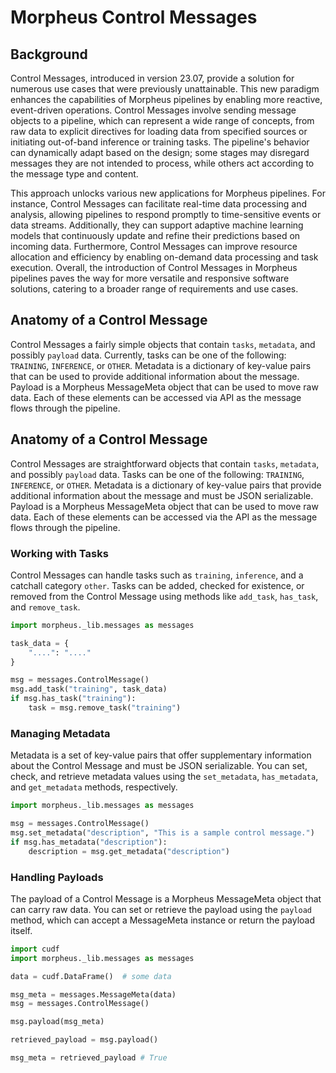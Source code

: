 <!--
SPDX-FileCopyrightText: Copyright (c) 2022-2023, NVIDIA CORPORATION & AFFILIATES. All rights reserved.
SPDX-License-Identifier: Apache-2.0

Licensed under the Apache License, Version 2.0 (the "License");
you may not use this file except in compliance with the License.
You may obtain a copy of the License at

http://www.apache.org/licenses/LICENSE-2.0

Unless required by applicable law or agreed to in writing, software
distributed under the License is distributed on an "AS IS" BASIS,
WITHOUT WARRANTIES OR CONDITIONS OF ANY KIND, either express or implied.
See the License for the specific language governing permissions and
limitations under the Licensesages.cpp
-->

# Morpheus Control Messages

## Background

Control Messages, introduced in version 23.07, provide a solution for numerous use cases that were previously
unattainable. This new paradigm enhances the capabilities of Morpheus pipelines by enabling more reactive, event-driven
operations. Control Messages involve sending message objects to a pipeline, which can represent a wide range of
concepts, from raw data to explicit directives for loading data from specified sources or initiating out-of-band
inference or training tasks. The pipeline's behavior can dynamically adapt based on the design; some stages may
disregard messages they are not intended to process, while others act according to the message type and content.

This approach unlocks various new applications for Morpheus pipelines. For instance, Control Messages can
facilitate real-time data processing and analysis, allowing pipelines to respond promptly to time-sensitive events or
data streams. Additionally, they can support adaptive machine learning models that continuously update and refine their
predictions based on incoming data. Furthermore, Control Messages can improve resource allocation and efficiency by
enabling on-demand data processing and task execution. Overall, the introduction of Control Messages in Morpheus
pipelines paves the way for more versatile and responsive software solutions, catering to a broader range of
requirements and use cases.

## Anatomy of a Control Message

Control Messages a fairly simple objects that contain `tasks`, `metadata`, and possibly `payload` data. Currently,
tasks can be one of the following: `TRAINING`, `INFERENCE`, or `OTHER`. Metadata is a dictionary of key-value pairs
that can be used to provide additional information about the message. Payload is a Morpheus MessageMeta object that can
be used to move raw data. Each of these elements can be accessed via API as the message flows through the pipeline.

## Anatomy of a Control Message

Control Messages are straightforward objects that contain `tasks`, `metadata`, and possibly `payload` data. Tasks can be
one of the following: `TRAINING`, `INFERENCE`, or `OTHER`. Metadata is a dictionary of key-value pairs that provide
additional information about the message and must be JSON serializable. Payload is a Morpheus MessageMeta object that
can be used to move raw data. Each of these elements can be accessed via the API as the message flows through the
pipeline.

### Working with Tasks

Control Messages can handle tasks such as `training`, `inference`, and a catchall category `other`. Tasks can be added,
checked for existence, or removed from the Control Message using methods like `add_task`, `has_task`, and `remove_task`.

```python
import morpheus._lib.messages as messages

task_data = {
    "....": "...."
}

msg = messages.ControlMessage()
msg.add_task("training", task_data)
if msg.has_task("training"):
    task = msg.remove_task("training")
```

### Managing Metadata

Metadata is a set of key-value pairs that offer supplementary information about the Control Message and must be JSON
serializable. You can set, check, and retrieve metadata values using the `set_metadata`, `has_metadata`,
and `get_metadata` methods, respectively.

```python
import morpheus._lib.messages as messages

msg = messages.ControlMessage()
msg.set_metadata("description", "This is a sample control message.")
if msg.has_metadata("description"):
    description = msg.get_metadata("description")
```

### Handling Payloads

The payload of a Control Message is a Morpheus MessageMeta object that can carry raw data. You can set or retrieve the
payload using the `payload` method, which can accept a MessageMeta instance or return the payload
itself.

```python
import cudf
import morpheus._lib.messages as messages

data = cudf.DataFrame()  # some data

msg_meta = messages.MessageMeta(data)
msg = messages.ControlMessage()

msg.payload(msg_meta)

retrieved_payload = msg.payload()

msg_meta = retrieved_payload # True
```
